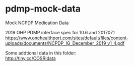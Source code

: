 # pdmp-mock-data
Mock NCPDP Medication Data



2019 OHP PDMP interface spec for 10.6 and 2017071 
https://www.onehealthport.com/sites/default/files/content-uploads/documents/NCPDP_IG_December_2019_v1_4.pdf

Some addtional data in this folder:  
http://tiny.cc/COSRIdata
